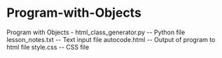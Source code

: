 # Program-with-Objects
Program with Objects - 
 html_class_generator.py    -- Python file
 lesson_notes.txt           -- Text input file
 autocode.html              -- Output of program to html file 
 style.css                  -- CSS file
